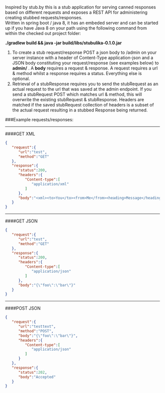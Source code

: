  Inspired by stub.by this is a stub application for serving canned responses based on different requests and exposes a REST API for administering creating
 stubbed requests/responses.   
 Written in spring boot / java 8, it has an embeded server and can be started up if you have Java 8 on your path using the following
 command from within the checked out project folder:

  **./gradlew build  && java -jar build/libs/stubulika-0.1.0.jar**

  1.   To create a stub request/response POST a json body to /admin on your server instance with a header of Content-Type application-json and a JSON body constituting your request/response (see examples below) to **admin/** . A **body** requires a request & response. A request requires a url & method whilst a response requires a status. Everything else is optional.
  2.   Retrieval of a stubResponse requires you to send the stubRequest as an actual request to the url that was saved at the admin endpoint. If you send a stubRequest POST which matches url & method, this will overwrite the existing stubRequest & stubResponse. Headers are matched if the saved stubRequest collection of headers is a subset of the actual request resulting in a stubbed Response being returned.



###Example requests/responses:

---------------------------------------
####GET XML
```json
{ 
   "request":{
      "url":"test",
      "method":"GET"
   },
   "response":{
      "status":200,
      "headers":{
         "Content-type":[
            "application/xml"
         ]
      },
      "body":"<xml><to>You</to><from>Me</from><heading>Message</heading><body>This is some xml</body></xml>"
   }
} 
```

---------------------------------------
####GET JSON
```json
{ 
   "request":{
      "url":"test",
      "method":"GET"
   },
   "response":{
      "status":200,
      "headers":{
         "Content-type":[
            "application/json"
         ]
      },
      "body":"{\"foo\":\"bar\"}"
   }
}
```

---------------------------------------
####POST JSON
```json
{
   "request":{
      "url":"testtext",
      "method":"POST",
      "body":"{\"foo\":\"bar\"}",
      "headers":{
         "Content-type":[
            "application/json"
         ]
      }
   },
   "response":{
      "status":202,
      "body":"Accepted"
   }
}
```